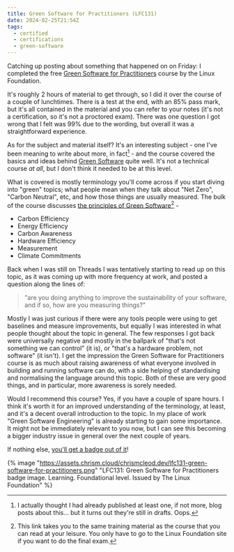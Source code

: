 ```yaml
---
title: Green Software for Practitioners (LFC131)
date: 2024-02-25T21:54Z
tags:
  - certified
  - certifications
  - green-software
---
```


Catching up posting about something that happened on on Friday: I completed the free [Green Software for Practitioners](https://training.linuxfoundation.org/training/green-software-for-practitioners-lfc131/) course by the Linux Foundation.

It's roughly 2 hours of material to get through, so I did it over the course of a couple of lunchtimes. There is a test at the end, with an 85% pass mark, but it's all contained in the material and you can refer to your notes (it's not a certification, so it's not a proctored exam). There was one question I got wrong that I felt was 99% due to the wording, but overall it was a straightforward experience.

As for the subject and material itself? It's an interesting subject - one I've been meaning to write about more, in fact[^1] - and the course covered the basics and ideas behind [Green Software](https://greensoftware.foundation/articles/what-is-green-software) quite well. It's not a technical course _at all_, but I don't think it needed to be at this level.

What is covered is mostly terminology you'll come across if you start diving into "green" topics; what people mean when they talk about "Net Zero", "Carbon Neutral", etc, and how those things are usually measured. The bulk of the course discusses [the principles of Green Software](https://learn.greensoftware.foundation/)[^2] -

- Carbon Efficiency
- Energy Efficiency
- Carbon Awareness
- Hardware Efficiency
- Measurement
- Climate Commitments

Back when I was still on Threads I was tentatively starting to read up on this topic, as it was coming up with more frequency at work, and posted a question along the lines of:

> "are you doing anything to improve the sustainability of your software, and if so, how are you measuring things?"

Mostly I was just curious if there were any tools people were using to get baselines and measure improvements, but equally I was interested in what people thought about the topic in general. The few responses I got back were universally negative and mostly in the ballpark of "that's not something we can control" (it is), or "that's a hardware problem, not software" (it isn't). I get the impression the Green Software for Practitioners course is as much about raising awareness of what everyone involved in building and running software can do, with a side helping of standardising and normalising the language around this topic. Both of these are very good things, and in particular, more awareness is sorely needed.

Would I recommend this course? Yes, if you have a couple of spare hours. I think it's worth it for an improved understanding of the terminology, at least, and it's a decent overall introduction to the topic. In my place of work "Green Software Engineering" is already starting to gain some importance. It might not be immediately relevant to you now, but I can see this becoming a bigger industry issue in general over the next couple of years.

If nothing else, [you'll get a badge out of it](https://www.credly.com/badges/246e081f-2c9e-4d94-b174-7b4692bbf0f6/public_url)!

{% image "https://assets.chrism.cloud/chrismcleod.dev/lfc131-green-software-for-practitioners.png" "LFC131: Green Software for Practitioners badge image. Learning. Foundational level. Issued by The Linux Foundation" %}

[^1]: I actually thought I had already published at least one, if not more, blog posts about this… but it turns out they're still in drafts. Oops.
[^2]: This link takes you to the same training material as the course that you can read at your leisure. You only have to go to the Linux Foundation site if you want to do the final exam.
